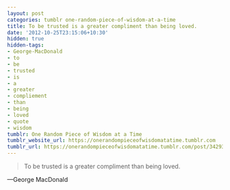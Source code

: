 ```yaml
---
layout: post
categories: tumblr one-random-piece-of-wisdom-at-a-time
title: To be trusted is a greater compliment than being loved.
date: '2012-10-25T23:15:06+10:30'
hidden: true
hidden-tags:
- George-MacDonald
- to
- be
- trusted
- is
- a
- greater
- compliement
- than
- being
- loved
- quote
- wisdom
tumblr: One Random Piece of Wisdom at a Time
tumblr_website_url: https://onerandompieceofwisdomatatime.tumblr.com
tumblr_url: https://onerandompieceofwisdomatatime.tumblr.com/post/34293522362/to-be-trusted-is-a-greater-compliment-than-being
---
```

> To be trusted is a greater compliment than being loved.

—George MacDonald
